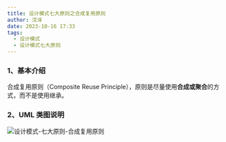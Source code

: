 ```yaml
---
title: 设计模式七大原则之合成复用原则
author: 汶泽
date: 2023-10-16 17:33
tags:
  - 设计模式
  - 设计模式七大原则
---
```

### 1、基本介绍

合成复用原则（Composite Reuse Principle），原则是尽量使用**合成或聚合**的方式，而不是使用继承。

### 2、UML 类图说明

![设计模式-七大原则-合成复用原则](https://study-node-md.oss-cn-beijing.aliyuncs.com/2023%2F10%2F16%2F1697452622-06efe1d1e63a48d9388e867f8694a6ae-20231016183701.png)
